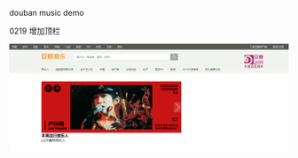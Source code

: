 douban music demo

0219 增加顶栏

![Image text](https://raw.githubusercontent.com/qin2hou/images_folder/master/%E8%B1%86%E7%93%A3%E9%9F%B3%E4%B9%90%E5%A4%87%E4%BB%BD0219.png)